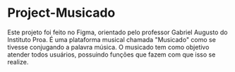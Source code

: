 # Project-Musicado
Este projeto foi feito no Figma, orientado pelo professor Gabriel Augusto do Instituto Proa. É uma plataforma musical chamada "Musicado" como se tivesse conjugando a palavra música. O musicado tem como objetivo atender todos usuários, possuindo funções que fazem com que isso se realize.
